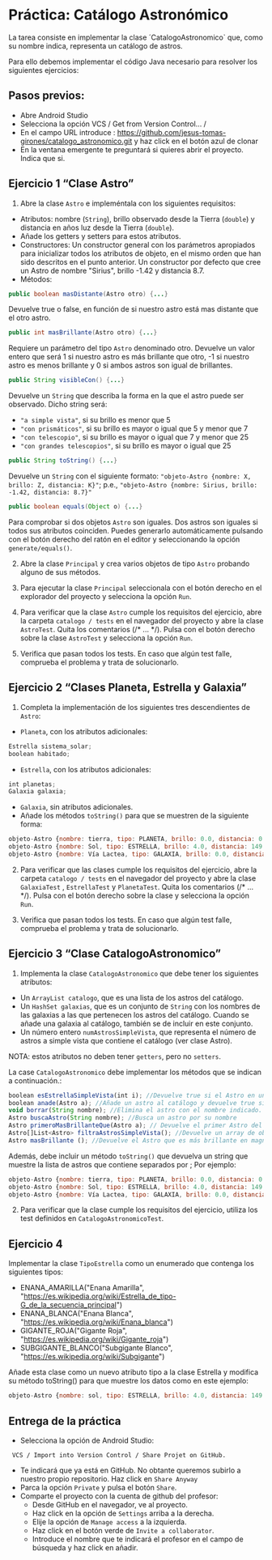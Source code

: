 # Práctica: Catálogo Astronómico

La tarea consiste en implementar la clase ´CatalogoAstronomico`  que, como su nombre indica, representa un catálogo de astros.

Para ello debemos implementar el código Java necesario para resolver los siguientes ejercicios:

## Pasos previos:

* Abre Android Studio
* Selecciona la opción VCS / Get from Version Control... / 
* En el campo URL introduce : 
https://github.com/jesus-tomas-girones/catalogo_astronomico.git y haz click en el botón azul de clonar
* En la ventana emergente te preguntará si quieres abrir el proyecto. Indica que si.

## Ejercicio 1 “Clase Astro” 
1. Abre la clase `Astro` e impleméntala con los siguientes requisitos:
* Atributos: nombre (`String`), brillo observado desde la Tierra (`double`) y distancia en años luz desde la Tierra (`double`).
* Añade los getters y setters para estos atributos. 
* Constructores:
 Un constructor general con los parámetros apropiados para inicializar todos los atributos de objeto, en el mismo orden que han sido descritos en el punto anterior. 
 Un constructor por defecto que cree un Astro de nombre "Sirius", brillo -1.42 y distancia 8.7.
* Métodos:  
```java 
public boolean masDistante(Astro otro) {...}
```
Devuelve true o false, en función de si nuestro astro está mas distante que el otro astro.


```java 
public int masBrillante(Astro otro) {...}
```
      
Requiere un parámetro del tipo `Astro` denominado otro. Devuelve un valor entero que será 1 si nuestro astro es más brillante que otro, -1 si nuestro astro es menos brillante y 0 si ambos astros son igual de brillantes.

```java 
public String visibleCon() {...}
```

Devuelve un `String` que describa la forma en la que el astro puede ser observado. Dicho string será:
  * `"a simple vista"`, si su brillo es menor que 5
  * `"con prismáticos"`, si su brillo es mayor o igual que 5 y menor que 7
  * `"con telescopio"`, si su brillo es mayor o igual que 7 y menor que 25
  * `"con grandes telescopios"`, si su brillo es mayor o igual que 25


```java 
public String toString() {...}
```

Devuelve un `String` con el siguiente formato: `"objeto-Astro {nombre: X, brillo: Z, distancia: K}"`; p.e., `"objeto-Astro {nombre: Sirius, brillo: -1.42, distancia: 8.7}"`


```java 
public boolean equals(Object o) {...}
```

Para comprobar si dos objetos `Astro` son iguales. Dos astros son iguales si todos sus atributos coinciden. Puedes generarlo automáticamente pulsando con el botón derecho del ratón en el editor y seleccionando la opción `generate/equals()`.

2. Abre la clase `Principal` y crea varios objetos de tipo `Astro` probando alguno de sus métodos.

3. Para ejecutar la clase `Principal` seleccionala con el botón derecho en el explorador del proyecto y selecciona la opción `Run`.

4. Para verificar que la clase `Astro` cumple los requisitos del ejercicio, abre la carpeta `catalogo / tests` en el navegador del proyecto y abre la clase `AstroTest`. Quita los comentarios (/* ... */). Pulsa con el botón derecho sobre la clase `AstroTest` y selecciona la opción `Run`.

5. Verifica que pasan todos los tests. En caso que algún test falle, comprueba el problema y trata de solucionarlo.

## Ejercicio 2 “Clases Planeta, Estrella y Galaxia” 

1. Completa la implementación de los siguientes tres descendientes de `Astro`:
* `Planeta`, con los atributos adicionales:
```javascript
Estrella sistema_solar;
boolean habitado;
```
* `Estrella`, con los atributos adicionales:
```javascript
int planetas;
Galaxia galaxia;
```
* `Galaxia`, sin atributos adicionales.
* Añade los métodos `toString()` para que se muestren de la siguiente forma:
```javascript
objeto-Astro {nombre: tierra, tipo: PLANETA, brillo: 0.0, distancia: 0.0, habitado: true, estrella: Sol}
objeto-Astro {nombre: Sol, tipo: ESTRELLA, brillo: 4.0, distancia: 149.6, galaxia: Vía Lactea}
objeto-Astro {nombre: Vía Lactea, tipo: GALAXIA, brillo: 0.0, distancia: 1275.0 }
```

2. Para verificar que las clases cumple los requisitos del ejercicio, abre la carpeta `catalogo / tests` en el navegador del proyecto y abre la clase `GalaxiaTest` , `EstrellaTest` y `PlanetaTest`. Quita los comentarios (/* ... */). Pulsa con el botón derecho sobre la clase y selecciona la opción `Run`.

3. Verifica que pasan todos los tests. En caso que algún test falle, comprueba el problema y trata de solucionarlo.


## Ejercicio 3 “Clase CatalogoAstronomico”
1. Implementa la clase `CatalogoAstronomico` que debe tener los siguientes atributos:


*   Un `ArrayList catalogo`, que es una lista de los astros del catálogo.
*	Un `HashSet galaxias`, que es un conjunto de `String` con los nombres de las galaxias a las que pertenecen los astros del catálogo. Cuando se añade una galaxia al catálogo, también se de incluir en este conjunto. 
*	Un número entero `numAstrosSimpleVista`, que representa el número de astros a simple vista que contiene el catálogo (ver clase Astro).

NOTA: estos atributos no deben tener `getters`, pero no `setters`.

La case `CatalogoAstronomico` debe implementar los métodos que se indican a continuación.:

```javascript
boolean esEstrellaSimpleVista(int i); //Devuelve true si el Astro en una posición válida del catálogo es una estrella visible a simple vista
boolean anade(Astro a); //Añade un astro al catálogo y devuelve true si se ha podido añadir. Si el nombre ya existe no será añadido.
void borrar(String nombre); //Elimina el astro con el nombre indicado. 
Astro buscaAstro(String nombre); //Busca un astro por su nombre
Astro primeroMasBrillanteQue(Astro a); // Devuelve el primer Astro del catálogo que es más brillante en magnitud absoluta que un Astro dado (lo de primero puede tener varias interpretaciones)
Astro[]List<Astro> filtraAstrosSimpleVista(); //Devuelve un array de objetos Astro con las estrellas visibles a simple vista que contiene el catálogo (creo que se van a liar menos si usan una lista)
Astro masBrillante (); //Devuelve el Astro que es más brillante en magnitud absoluta de todos los del catálogo
```

Además, debe incluir un método `toString()` que devuelva un string que muestre la lista de astros que contiene separados por ; Por ejemplo:

```javascript
objeto-Astro {nombre: tierra, tipo: PLANETA, brillo: 0.0, distancia: 0.0, habitado: true, estrella: Sol}; 
objeto-Astro {nombre: Sol, tipo: ESTRELLA, brillo: 4.0, distancia: 149.6, galaxia: Vía Lactea}; 
objeto-Astro {nombre: Vía Lactea, tipo: GALAXIA, brillo: 0.0, distancia: 1275.0 }
```

2. Para verificar que la clase cumple los requisitos del ejercicio, utiliza los test definidos en `CatalogoAstronomicoTest`.

## Ejercicio 4
Implementar la clase `TipoEstrella`  como un enumerado que contenga los siguientes tipos:
  
* ENANA_AMARILLA("Enana Amarilla", "https://es.wikipedia.org/wiki/Estrella_de_tipo-G_de_la_secuencia_principal")
* ENANA_BLANCA("Enana Blanca", "https://es.wikipedia.org/wiki/Enana_blanca")
* GIGANTE_ROJA("Gigante Roja", "https://es.wikipedia.org/wiki/Gigante_roja")
* SUBGIGANTE_BLANCO("Subgigante Blanco", "https://es.wikipedia.org/wiki/Subgigante")
  
Añade esta clase como un nuevo atributo tipo a la clase Estrella y modifica su método toString() para que muestre los datos como en este ejemplo:

```javascript
objeto-Astro {nombre: sol, tipo: ESTRELLA, brillo: 4.0, distancia: 149.6, galaxia: vialactea, info: Enana Amarilla "https://es.wikipedia.org/wiki/Estrella_de_tipo-G_de_la_secuencia_principal"}
```

## Entrega de la práctica

* Selecciona la opción de Android Studio:
```
 VCS / Import into Version Control / Share Projet on GitHub.
```
* Te indicará que ya está en GitHub. No obtante queremos subirlo a nuestro propio repositorio. Haz click en `Share Anyway`
* Parca la opción `Private` y pulsa el botón `Share`.
* Comparte el proyecto con la cuenta de github del profesor:
  * Desde GitHub en el navegador, ve al proyecto.
  * Haz click en la opción de `Settings` arriba a la derecha.
  * Elije la opción de `Manage access` a la izquierda.
  * Haz click en el botón verde de `Invite a collaborator`. 
  * Introduce el nombre que te indicará el profesor en el campo de búsqueda y haz click en añadir.
